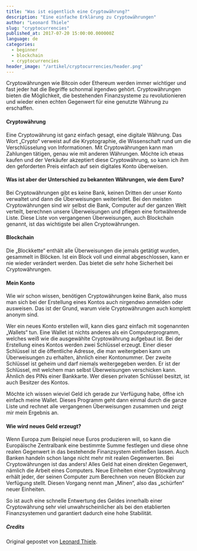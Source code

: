 ```yaml
---
title: "Was ist eigentlich eine Cryptowährung?"
description: "Eine einfache Erklärung zu Cryptowährungen"
author: "Leonard Thiele"
slug: "cryptocurrencies"
published_at: 2017-07-20 15:00:00.000000Z
language: de
categories:
  - beginner
  - blockchain
  - cryptocurrencies
header_image: "/artikel/cryptocurrencies/header.png"
---
```


Cryptowährungen wie Bitcoin oder Ethereum werden immer wichtiger und fast jeder hat die Begriffe schonmal irgendwo gehört. Cryptowährungen bieten die Möglichkeit, die bestehenden Finanzsysteme zu revolutionieren und wieder einen echten Gegenwert für eine genutzte Währung zu erschaffen.

#### Cryptowährung

Eine Cryptowährung ist ganz einfach gesagt, eine digitale Währung. Das Wort „Crypto“ verweist auf die Kryptographie, die Wissenschaft rund um die Verschlüsselung von Informationen.
Mit Cryptowährungen kann man Zahlungen tätigen, genau wie mit anderen Währungen. Möchte ich etwas kaufen und der Verkäufer akzeptiert diese Cryptowährung, so kann ich ihm den geforderten Preis einfach auf sein digitales Konto überweisen.

#### Was ist aber der Unterschied zu bekannten Währungen, wie dem Euro?

Bei Cryptowährungen gibt es keine Bank, keinen Dritten der unser Konto verwaltet und dann die Überweisungen weiterleitet. Bei den meisten Cryptowährungen sind wir selbst die Bank, Computer auf der ganzen Welt verteilt, berechnen unsere Überweisungen und pflegen eine fortwährende Liste. Diese Liste von vergangenen Überweisungen, auch Blockchain genannt, ist das wichtigste bei allen Cryptowährungen.

#### Blockchain

Die „Blockkette“ enthält alle Überweisungen die jemals getätigt wurden, gesammelt in Blöcken. Ist ein Block voll und einmal abgeschlossen, kann er nie wieder verändert werden. Das bietet die sehr hohe Sicherheit bei Cryptowährungen.

#### Mein Konto

Wie wir schon wissen, benötigen Cryptowährungen keine Bank, also muss man sich bei der Erstellung eines Kontos auch nirgendwo anmelden oder ausweisen. Das ist der Grund, warum viele Cryptowährungen auch komplett anonym sind.

Wer ein neues Konto erstellen will, kann dies ganz einfach mit sogenannten „Wallets“ tun. Eine Wallet ist nichts anderes als ein Computerprogramm, welches weiß wie die ausgewählte Cryptowährung aufgebaut ist.
Bei der Erstellung eines Kontos werden zwei Schlüssel erzeugt. Einer dieser Schlüssel ist die öffentliche Adresse, die man weitergeben kann um Überweisungen zu erhalten, ähnlich einer Kontonummer.
Der zweite Schlüssel ist geheim und darf niemals weitergegeben werden. Er ist der Schlüssel, mit welchem man selbst Überweisungen verschicken kann. Ähnlich des PINs einer Bankkarte. Wer diesen privaten Schlüssel besitzt, ist auch Besitzer des Kontos.

Möchte ich wissen wieviel Geld ich gerade zur Verfügung habe, öffne ich einfach meine Wallet. Dieses Programm geht dann einmal durch die ganze Liste und rechnet alle vergangenen Überweisungen zusammen und zeigt mir mein Ergebnis an.


#### Wie wird neues Geld erzeugt?

Wenn Europa zum Beispiel neue Euros produzieren will, so kann die Europäische Zentralbank eine bestimmte Summe festlegen und diese ohne realen Gegenwert in das bestehende Finanzsystem einfließen lassen. Auch Banken handeln schon lange nicht mehr mit realen Gegenwerten.
Bei Cryptowährungen ist das anders! Alles Geld hat einen direkten Gegenwert, nämlich die Arbeit eines Computers. Neue Einheiten einer Cryptowährung erhält jeder, der seinen Computer zum Berechnen von neuen Blöcken zur Verfügung stellt. Diesen Vorgang nennt man „Minen“, also das „schürfen“ neuer Einheiten.

So ist auch eine schnelle Entwertung des Geldes innerhalb einer Cryptowährung sehr viel unwahrscheinlicher als bei den etablierten Finanzsystemen und garantiert dadurch eine hohe Stabilität.

##### Credits

Original gepostet von [Leonard Thiele](https://twitter.com/thiele_leonard).
